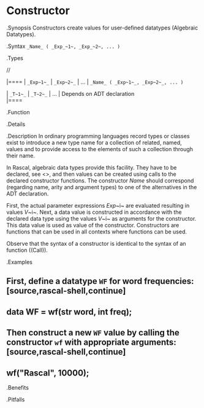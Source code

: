 # Constructor

.Synopsis
Constructors create values for user-defined datatypes (Algebraic Datatypes).

.Syntax
`_Name_ ( _Exp_~1~, _Exp_~2~, ... )`

.Types

//

|====
| `_Exp~1~_` | `_Exp~2~_` | ... |  `_Name_ ( _Exp~1~_, _Exp~2~_, ... )` 

| `_T~1~_`   | `_T~2~_`   | ... | Depends on ADT declaration          
|====

.Function

.Details

.Description
In ordinary programming languages record types or classes exist to introduce a new type name for a collection of related, 
named, values and to provide access to the elements of such a collection through their name. 

In Rascal, algebraic data types provide this facility. They have to be declared, see <<Algebraic Data Type>>, and
then values can be created using calls to the declared constructor functions.
The constructor _Name_ should correspond (regarding name, arity and argument types) to one of the alternatives
in the ADT declaration.

First, the actual parameter expressions _Exp_~i~ are evaluated resulting in values _V_~i~.
Next, a data value is constructed in accordance with the declared data type
using the values _V_~i~ as arguments for the constructor. This data value is used as value of the constructor. 
Constructors are functions that can be used in all contexts where functions can be used.

Observe that the syntax of a constructor is identical to the syntax of an function ((Call)).

.Examples

First, define a datatype `WF` for word frequencies:
[source,rascal-shell,continue]
----
data WF = wf(str word, int freq);
----
Then construct a new `WF` value by calling the constructor `wf` with appropriate arguments:
[source,rascal-shell,continue]
----
wf("Rascal", 10000);
----

.Benefits

.Pitfalls

